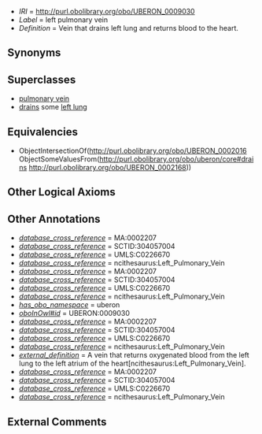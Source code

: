  * *IRI* = http://purl.obolibrary.org/obo/UBERON_0009030
 * *Label* = left pulmonary vein
 * *Definition* = Vein that drains left lung and returns blood to the heart.

## Synonyms


## Superclasses

 * [pulmonary vein](../../UBERON/16/UBERON_0002016.md)
 * [drains](../../ns/core#drains.md) some [left lung](../../UBERON/68/UBERON_0002168.md)

## Equivalencies

 * ObjectIntersectionOf(<http://purl.obolibrary.org/obo/UBERON_0002016> ObjectSomeValuesFrom(<http://purl.obolibrary.org/obo/uberon/core#drains> <http://purl.obolibrary.org/obo/UBERON_0002168>))

## Other Logical Axioms


## Other Annotations

 * *[database_cross_reference](../../ef/oboInOwl#hasDbXref.md)* = MA:0002207
 * *[database_cross_reference](../../ef/oboInOwl#hasDbXref.md)* = SCTID:304057004
 * *[database_cross_reference](../../ef/oboInOwl#hasDbXref.md)* = UMLS:C0226670
 * *[database_cross_reference](../../ef/oboInOwl#hasDbXref.md)* = ncithesaurus:Left_Pulmonary_Vein
 * *[database_cross_reference](../../ef/oboInOwl#hasDbXref.md)* = MA:0002207
 * *[database_cross_reference](../../ef/oboInOwl#hasDbXref.md)* = SCTID:304057004
 * *[database_cross_reference](../../ef/oboInOwl#hasDbXref.md)* = UMLS:C0226670
 * *[database_cross_reference](../../ef/oboInOwl#hasDbXref.md)* = ncithesaurus:Left_Pulmonary_Vein
 * *[has_obo_namespace](../../ce/oboInOwl#hasOBONamespace.md)* = uberon
 * *[oboInOwl#id](../../id/oboInOwl#id.md)* = UBERON:0009030
 * *[database_cross_reference](../../ef/oboInOwl#hasDbXref.md)* = MA:0002207
 * *[database_cross_reference](../../ef/oboInOwl#hasDbXref.md)* = SCTID:304057004
 * *[database_cross_reference](../../ef/oboInOwl#hasDbXref.md)* = UMLS:C0226670
 * *[database_cross_reference](../../ef/oboInOwl#hasDbXref.md)* = ncithesaurus:Left_Pulmonary_Vein
 * *[external_definition](../../UBPROP/01/UBPROP_0000001.md)* = A vein that returns oxygenated blood from the left lung to the left atrium of the heart[ncithesaurus:Left_Pulmonary_Vein].
 * *[database_cross_reference](../../ef/oboInOwl#hasDbXref.md)* = MA:0002207
 * *[database_cross_reference](../../ef/oboInOwl#hasDbXref.md)* = SCTID:304057004
 * *[database_cross_reference](../../ef/oboInOwl#hasDbXref.md)* = UMLS:C0226670
 * *[database_cross_reference](../../ef/oboInOwl#hasDbXref.md)* = ncithesaurus:Left_Pulmonary_Vein

## External Comments

